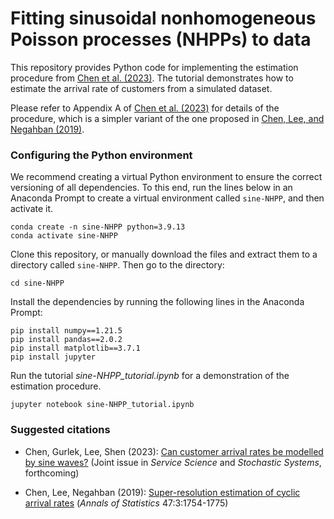 # Fitting sinusoidal nonhomogeneous Poisson processes (NHPPs) to data
This repository provides Python code for implementing the estimation procedure from [Chen et al. (2023)](#suggested-citations). The tutorial demonstrates how to estimate the arrival rate of customers from a simulated dataset.

Please refer to Appendix A of [Chen et al. (2023)](#suggested-citations) for details of the procedure, which is a simpler variant of the one proposed in [Chen, Lee, and Negahban (2019)](#suggested-citations).


### Configuring the Python environment

We recommend creating a virtual Python environment to ensure the correct versioning of all dependencies. To this end, run the lines below in an Anaconda Prompt
to create a virtual environment called `sine-NHPP`, and then activate it.
```
conda create -n sine-NHPP python=3.9.13
conda activate sine-NHPP
```


Clone this repository, or manually download the files and extract them to a directory called `sine-NHPP`. Then go to the directory:
```
cd sine-NHPP
```

Install the dependencies by running the following lines in the Anaconda Prompt:
```
pip install numpy==1.21.5
pip install pandas==2.0.2
pip install matplotlib==3.7.1
pip install jupyter
```


Run the tutorial *sine-NHPP_tutorial.ipynb* for a demonstration of the estimation procedure.
```
jupyter notebook sine-NHPP_tutorial.ipynb
```


### Suggested citations
- Chen, Gurlek, Lee, Shen (2023): [Can customer arrival rates be modelled by sine waves?](https://papers.ssrn.com/sol3/papers.cfm?abstract_id=3125120) (Joint issue in *Service Science* and *Stochastic Systems*, forthcoming)

- Chen, Lee, Negahban (2019): [Super-resolution estimation of cyclic arrival rates](https://projecteuclid.org/journals/annals-of-statistics/volume-47/issue-3/Super-resolution-estimation-of-cyclic-arrival-rates/10.1214/18-AOS1736.full) (*Annals of Statistics*  47:3:1754-1775)
